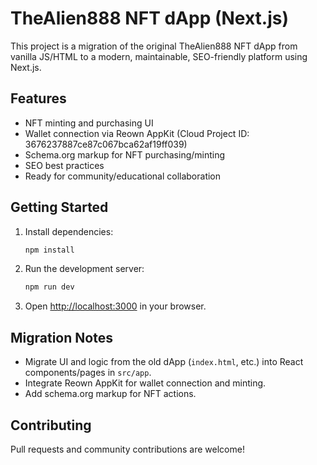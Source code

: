# TheAlien888 NFT dApp (Next.js)

This project is a migration of the original TheAlien888 NFT dApp from vanilla JS/HTML to a modern, maintainable, SEO-friendly platform using Next.js.

## Features
- NFT minting and purchasing UI
- Wallet connection via Reown AppKit (Cloud Project ID: 3676237887ce87c067bca62af19ff039)
- Schema.org markup for NFT purchasing/minting
- SEO best practices
- Ready for community/educational collaboration

## Getting Started

1. Install dependencies:
   ```sh
   npm install
   ```
2. Run the development server:
   ```sh
   npm run dev
   ```
3. Open [http://localhost:3000](http://localhost:3000) in your browser.

## Migration Notes
- Migrate UI and logic from the old dApp (`index.html`, etc.) into React components/pages in `src/app`.
- Integrate Reown AppKit for wallet connection and minting.
- Add schema.org markup for NFT actions.

## Contributing
Pull requests and community contributions are welcome!
